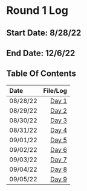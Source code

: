 # Round 1 Log

## Start Date: 8/28/22

## End Date: 12/6/22

## Table Of Contents
| Date     | File/Log                     |
|:---------|-----------------------------:|
| 08/28/22 | [Day 1](day01-20220828.md)   |
| 08/29/22 | [Day 2](day01-20220829.md)   |
| 08/30/22 | [Day 3](day03-20220830.md)   |
| 08/31/22 | [Day 4](day04-20220831.md)   |
| 09/01/22 | [Day 5](day05-20220901.md)   |
| 09/02/22 | [Day 6](day06-20220902.md)   |
| 09/03/22 | [Day 7](day07-20220903.md)   |   
| 09/04/22 | [Day 8](day08-20220904.md)   | 
| 09/05/22 | [Day 9](day07-20220905.md)   |                                